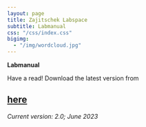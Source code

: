 ```yaml
---
layout: page
title: Zajitschek Labspace
subtitle: Labmanual
css: "/css/index.css"
bigimg:
  - "/img/wordcloud.jpg" 
---
```



 **Labmanual**
    
Have a read! Download the latest version from    
 ## [here](./ZajitschekHandbook_v2.pdf)    

  *Current version: 2.0; June 2023*
